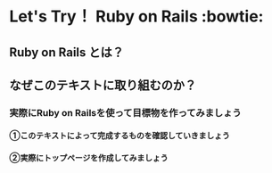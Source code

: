 # Let's Try！ Ruby on Rails :bowtie:
## Ruby on Rails とは？
## なぜこのテキストに取り組むのか？
### 実際にRuby on Railsを使って目標物を作ってみましょう
#### ①このテキストによって完成するものを確認していきましょう
#### ②実際にトップページを作成してみましょう
